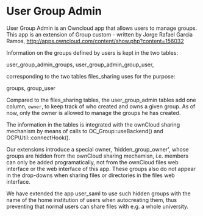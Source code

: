 User Group Admin
============

User Group Admin is an Owncloud app that allows users to manage groups.
This app is an extension of Group custom - written
by Jorge Rafael Garcia Ramos,
http://apps.owncloud.com/content/show.php?content=156032

Information on the groups defined by users is kept in the two tables:

user_group_admin_groups, user_group_admin_group_user,

corresponding to the two tables files_sharing uses for the purpose:

groups, group_user

Compared to the files_sharing tables, the user_group_admin tables add one
column, `owner`, to keep track of who created and owns a given group. As of
now, only the owner is allowed to manage the groups he has created.

The information in the tables is integrated with the ownCloud sharing mechanism
by means of calls to OC_Group::useBackend() and OCP\Util::connectHook().

Our extensions introduce a special owner, 'hidden_group_owner', whose groups
are hidden from the ownCloud sharing mechamisn, i.e. members can only be added
programatically, not from the ownCloud files web interface or the web interface
of this app. These groups also do not appear in the drop-downs when sharing
files or directories in the files web interface.

We have extended the app user_saml to use such hidden groups with the name of
the home institution of users when autocreating them, thus preventing that
normal users can share files with e.g. a whole university.

